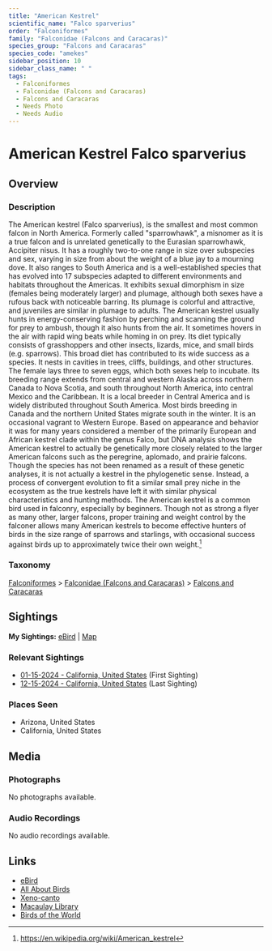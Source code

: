 ```yaml
---
title: "American Kestrel"
scientific_name: "Falco sparverius"
order: "Falconiformes"
family: "Falconidae (Falcons and Caracaras)"
species_group: "Falcons and Caracaras"
species_code: "amekes"
sidebar_position: 10
sidebar_class_name: " "
tags: 
  - Falconiformes
  - Falconidae (Falcons and Caracaras)
  - Falcons and Caracaras
  - Needs Photo
  - Needs Audio
---
```


# American Kestrel <span className='sci_name'>Falco sparverius</span>

## Overview

### Description
The American kestrel (Falco sparverius), is the smallest and most common falcon in North America. Formerly called "sparrowhawk", a misnomer as it is a true falcon and is unrelated genetically to the Eurasian sparrowhawk, Accipiter nisus. It has a roughly two-to-one range in size over subspecies and sex, varying in size from about the weight of a blue jay to a mourning dove.  It also ranges to South America and is a well-established species that has evolved into 17 subspecies adapted to different environments and habitats throughout the Americas. It exhibits sexual dimorphism in size (females being moderately larger) and plumage, although both sexes have a rufous back with noticeable barring. Its plumage is colorful and attractive, and juveniles are similar in plumage to adults.
The American kestrel usually hunts in energy-conserving fashion by perching and scanning the ground for prey to ambush, though it also hunts from the air. It sometimes hovers in the air with rapid wing beats while homing in on prey. Its diet typically consists of grasshoppers and other insects, lizards, mice, and small birds (e.g. sparrows). This broad diet has contributed to its wide success as a species.  It nests in cavities in trees, cliffs, buildings, and other structures. The female lays three to seven eggs, which both sexes help to incubate.
Its breeding range extends from central and western Alaska across northern Canada to Nova Scotia, and south throughout North America, into central Mexico and the Caribbean. It is a local breeder in Central America and is widely distributed throughout South America. Most birds breeding in Canada and the northern United States migrate south in the winter. It is an occasional vagrant to Western Europe.
Based on appearance and behavior it was for many years considered a member of the primarily European and African kestrel clade within the genus Falco, but DNA analysis shows the American kestrel to actually be genetically more closely related to the larger American falcons such as the peregrine, aplomado, and prairie falcons. Though the species has not been renamed as a result of these genetic analyses, it is not actually a kestrel in the phylogenetic sense.  Instead, a process of convergent evolution to fit a similar small prey niche in the ecosystem as the true kestrels have left it with similar physical characteristics and hunting methods.
The American kestrel is a common bird used in falconry, especially by beginners. Though not as strong a flyer as many other, larger falcons, proper training and weight control by the falconer allows many American kestrels to become effective hunters of birds in the size range of sparrows and starlings, with occasional success against birds up to approximately twice their own weight.[^1]

[^1]: https://en.wikipedia.org/wiki/American_kestrel

### Taxonomy
[Falconiformes](/tags/falconiformes) > [Falconidae (Falcons and Caracaras)](/tags/falconidae-falcons-and-caracaras) > [Falcons and Caracaras](/tags/falcons-and-caracaras)


## Sightings

**My Sightings:** [eBird](https://ebird.org/lifelist?r=world&time=life&spp=amekes) | [Map](/map?species_code=amekes)

### Relevant Sightings

* [01-15-2024 - California, United States](https://ebird.org/checklist/S159001730) (First Sighting)
* [12-15-2024 - California, United States](https://ebird.org/checklist/S205487068) (Last Sighting)

### Places Seen

* Arizona, United States
* California, United States



## Media
### Photographs
No photographs available.

### Audio Recordings
No audio recordings available.

## Links
* [eBird](https://ebird.org/species/amekes) 
* [All About Birds](https://www.allaboutbirds.org/guide/amekes) 
* [Xeno-canto](https://www.xeno-canto.org/species/falco-sparverius) 
* [Macaulay Library](https://search.macaulaylibrary.org/catalog?taxonCode=amekes&sort=rating_rank_desc)
* [Birds of the World](https://birdsoftheworld.org/bow/species/amekes)
